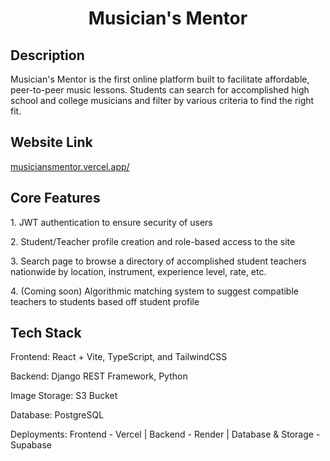 <div align="center">
  <h1> Musician's Mentor </h1
</div>

<div align="left">
  <h2> Description </h2>
  <p> Musician's Mentor is the first online platform built to facilitate affordable, peer-to-peer music lessons. Students can search for accomplished high school and college musicians and filter by various criteria to find the right fit. </p>
  
  <h2> Website Link </h2>
  <a href="https://musiciansmentor.vercel.app/"> musiciansmentor.vercel.app/ </a>

  <h2> Core Features </h2>
  <p> 1. JWT authentication to ensure security of users </p>
  <p> 2. Student/Teacher profile creation and role-based access to the site </p>
  <p> 3. Search page to browse a directory of accomplished student teachers nationwide by location, instrument, experience level, rate, etc. </p>
  <p> 4. (Coming soon) Algorithmic matching system to suggest compatible teachers to students based off student profile </p>

  <h2> Tech Stack </h2>
  <p> Frontend: React + Vite, TypeScript, and TailwindCSS </p> 
  <p> Backend: Django REST Framework, Python </p> 
  <p> Image Storage: S3 Bucket </p>
  <p> Database: PostgreSQL </p> 
  <p> Deployments: Frontend - Vercel | Backend - Render | Database & Storage - Supabase </p>
  
</div>